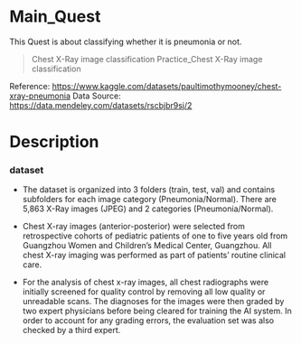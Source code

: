 # Main_Quest

This Quest is about classifying whether it is pneumonia or not.
> Chest X-Ray image classification
> Practice_Chest X-Ray image classification

Reference: https://www.kaggle.com/datasets/paultimothymooney/chest-xray-pneumonia
Data Source: https://data.mendeley.com/datasets/rscbjbr9sj/2

# Description

### dataset

* The dataset is organized into 3 folders (train, test, val) and contains subfolders for each image category (Pneumonia/Normal). There are 5,863 X-Ray images (JPEG) and 2 categories (Pneumonia/Normal).

* Chest X-ray images (anterior-posterior) were selected from retrospective cohorts of pediatric patients of one to five years old from Guangzhou Women and Children’s Medical Center, Guangzhou. All chest X-ray imaging was performed as part of patients’ routine clinical care.

* For the analysis of chest x-ray images, all chest radiographs were initially screened for quality control by removing all low quality or unreadable scans. The diagnoses for the images were then graded by two expert physicians before being cleared for training the AI system. In order to account for any grading errors, the evaluation set was also checked by a third expert.





